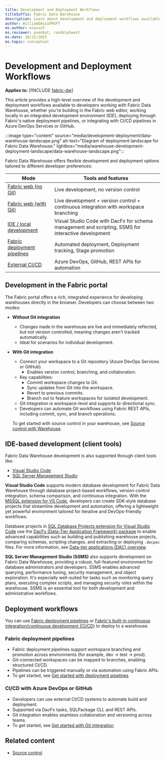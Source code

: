 ```yaml
---
title: Development and Deployment Workflows
titleSuffix: Fabric Data Warehouse
description: Learn about development and deployment workflows available to developers working with Fabric Data Warehouse.
author: WilliamDAssafMSFT
ms.author: wiassaf
ms.reviewer: pvenkat, randolphwest
ms.date: 10/21/2025
ms.topic: conceptual
---
```

# Development and Deployment Workflows

**Applies to:** [!INCLUDE [fabric-dw](includes/applies-to-version/fabric-dw.md)]

This article provides a high-level overview of the development and deployment workflows available to developers working with Fabric Data Warehouse, whether you're building in the Fabric web editor, working locally in an integrated development environment (IDE), deploying through Fabric's native deployment pipelines, or integrating with CI/CD pipelines in Azure DevOps Services or GitHub.

:::image type="content" source="media/development-deployment/data-warehouse-landscape.png" alt-text="Diagram of deployment landscape for Fabric Data Warehouse." lightbox="media/warehouse-development-deployment-landscape/data-warehouse-landscape.png":::

Fabric Data Warehouse offers flexible development and deployment options tailored to different developer preferences:

| Mode | Tools and features |
| --- | --- |
| [Fabric web (no Git)](#development-in-the-fabric-portal) | Live development, no version control |
| [Fabric web (with Git)](#development-in-the-fabric-portal) | Live development + version control + continuous integration with workspace branching |
| [IDE / local development](#ide-based-development-client-tools) | Visual Studio Code with DacFx for schema management and scripting, SSMS for interactive development |
| [Fabric deployment pipelines](#fabric-deployment-pipelines) | Automated deployment, Deployment tracking, Stage promotion |
| [External CI/CD](#cicd-with-azure-devops-or-github) | Azure DevOps, GitHub, REST APIs for automation |

## Development in the Fabric portal

The Fabric portal offers a rich, integrated experience for developing warehouses directly in the browser. Developers can choose between two modes:

- **Without Git integration**

    - Changes made in the warehouse are live and immediately reflected, but not version controlled, meaning changes aren't tracked automatically.
    - Ideal for scenarios for individual development.

- **With Git integration**

    - Connect your workspace to a Git repository (Azure DevOps Services or GitHub).
        - Enables version control, branching, and collaboration.
    - Key capabilities:
      - Commit workspace changes to Git.
      - Sync updates from Git into the workspace.
      - Revert to previous commits.
      - Branch out to feature workspaces for isolated development.
    - Git integration is workspace-level and supports bi-directional sync.
    - Developers can automate Git workflows using Fabric REST APIs, including commit, sync, and branch operations.
    
   To get started with source control in your warehouse, see [Source control with Warehouse](source-control.md).
    
## IDE-based development (client tools)

Fabric Data Warehouse development is also supported through client tools like:

- [Visual Studio Code](https://code.visualstudio.com/)
- [SQL Server Management Studio](https://aka.ms/ssms)

**Visual Studio Code** supports modern database development for Fabric Data Warehouse through database project-based workflows, version control integration, schema comparison, and continuous integration. With the [MSSQL extension for VS Code](/sql/tools/visual-studio-code-extensions/mssql/mssql-extension-visual-studio-code?view=fabric&preserve-view=true), developers can create SDK-style database projects that streamline development and automation, offering a lightweight yet powerful environment tailored for iterative and DevOps-friendly workflows. 

Database projects in [SQL Database Projects extension for Visual Studio Code](/sql/tools/visual-studio-code-extensions/sql-database-projects/sql-database-projects-extension?view=fabric&preserve-view=true) use the [DacFx (Data-Tier Application Framework) package](/sql/tools/sqlpackage/sqlpackage) to enable advanced capabilities such as building and publishing warehouse projects, comparing schemas, scripting changes, and extracting or deploying `.dacpac` files. For more information, see [Data-tier applications (DAC) overview](/sql/tools/sql-database-projects/concepts/data-tier-applications/overview).

**SQL Server Management Studio (SSMS)** also supports development on Fabric Data Warehouse, providing a robust, full-featured environment for database administrators and developers. SSMS enables advanced querying, performance tuning, security management, and object exploration. It's especially well-suited for tasks such as monitoring query plans, executing complex scripts, and managing security roles within the warehouse. SSMS is an essential tool for both development and administrative workflows.

## Deployment workflows

You can use [Fabric deployment pipelines](../cicd/deployment-pipelines/intro-to-deployment-pipelines.md) or [Fabric's built-in continuous integration/continuous development (CI/CD)](../cicd/cicd-overview.md) to deploy to a warehouse.

### Fabric deployment pipelines

- Fabric deployment pipelines support workspace branching and promotion across environments (for example, dev → test → prod).
- Git-connected workspaces can be mapped to branches, enabling structured CI/CD.
- Pipelines can be triggered manually or via automation using Fabric APIs.
- To get started, see [Get started with deployment pipelines](../cicd/deployment-pipelines/get-started-with-deployment-pipelines.md)

### CI/CD with Azure DevOps or GitHub

- Developers can use external CI/CD systems to automate build and deployment.
- Supported via DacFx tasks, SQLPackage CLI, and REST APIs.
- Git integration enables seamless collaboration and versioning across teams.
- To get started, see [Get started with Git integration](../cicd/git-integration/git-get-started.md)

## Related content

- [Source control](source-control.md)
